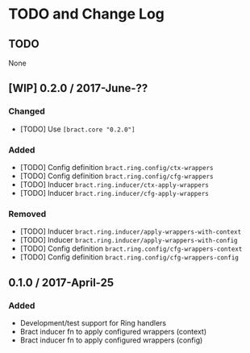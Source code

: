 # TODO and Change Log

## TODO
None

## [WIP] 0.2.0 / 2017-June-??
### Changed
- [TODO] Use `[bract.core "0.2.0"]`

### Added
- [TODO] Config definition `bract.ring.config/ctx-wrappers`
- [TODO] Config definition `bract.ring.config/cfg-wrappers`
- [TODO] Inducer `bract.ring.inducer/ctx-apply-wrappers`
- [TODO] Inducer `bract.ring.inducer/cfg-apply-wrappers`

### Removed
- [TODO] Inducer `bract.ring.inducer/apply-wrappers-with-context`
- [TODO] Inducer `bract.ring.inducer/apply-wrappers-with-config`
- [TODO] Config definition `bract.ring.config/cfg-wrappers-context`
- [TODO] Config definition `bract.ring.config/cfg-wrappers-config`


## 0.1.0 / 2017-April-25
### Added
- Development/test support for Ring handlers
- Bract inducer fn to apply configured wrappers (context)
- Bract inducer fn to apply configured wrappers (config)
